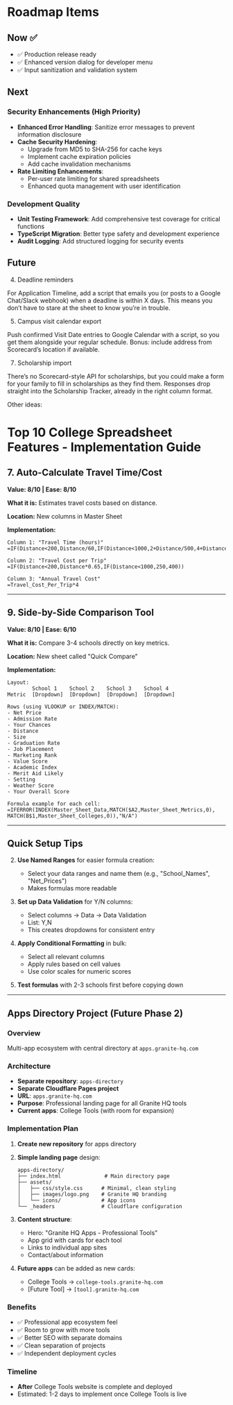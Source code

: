 
# Roadmap Items

## Now ✅

- ✅ Production release ready  
- ✅ Enhanced version dialog for developer menu
- ✅ Input sanitization and validation system

## Next

### Security Enhancements (High Priority)
- **Enhanced Error Handling**: Sanitize error messages to prevent information disclosure
- **Cache Security Hardening**: 
  - Upgrade from MD5 to SHA-256 for cache keys
  - Implement cache expiration policies  
  - Add cache invalidation mechanisms
- **Rate Limiting Enhancements**:
  - Per-user rate limiting for shared spreadsheets
  - Enhanced quota management with user identification

### Development Quality
- **Unit Testing Framework**: Add comprehensive test coverage for critical functions
- **TypeScript Migration**: Better type safety and development experience
- **Audit Logging**: Add structured logging for security events



## Future







4. Deadline reminders

For Application Timeline, add a script that emails you (or posts to a Google Chat/Slack webhook) when a deadline is within X days. This means you don’t have to stare at the sheet to know you’re in trouble.

5. Campus visit calendar export

Push confirmed Visit Date entries to Google Calendar with a script, so you get them alongside your regular schedule. Bonus: include address from Scorecard’s location if available.


7. Scholarship import

There’s no Scorecard-style API for scholarships, but you could make a form for your family to fill in scholarships as they find them. Responses drop straight into the Scholarship Tracker, already in the right column format.


Other ideas:

# Top 10 College Spreadsheet Features - Implementation Guide







## 7. Auto-Calculate Travel Time/Cost
**Value: 8/10 | Ease: 8/10**

**What it is:** Estimates travel costs based on distance.

**Location:** New columns in Master Sheet

**Implementation:**
```
Column 1: "Travel Time (hours)"
=IF(Distance<200,Distance/60,IF(Distance<1000,2+Distance/500,4+Distance/500))

Column 2: "Travel Cost per Trip"
=IF(Distance<200,Distance*0.65,IF(Distance<1000,250,400))

Column 3: "Annual Travel Cost" 
=Travel_Cost_Per_Trip*4
```

---


## 9. Side-by-Side Comparison Tool
**Value: 8/10 | Ease: 6/10**

**What it is:** Compare 3-4 schools directly on key metrics.

**Location:** New sheet called "Quick Compare"

**Implementation:**
```
Layout:
        School 1    School 2    School 3    School 4
Metric  [Dropdown]  [Dropdown]  [Dropdown]  [Dropdown]

Rows (using VLOOKUP or INDEX/MATCH):
- Net Price
- Admission Rate
- Your Chances
- Distance
- Size
- Graduation Rate
- Job Placement
- Marketing Rank
- Value Score
- Academic Index
- Merit Aid Likely
- Setting
- Weather Score
- Your Overall Score

Formula example for each cell:
=IFERROR(INDEX(Master_Sheet_Data,MATCH($A2,Master_Sheet_Metrics,0),
MATCH(B$1,Master_Sheet_Colleges,0)),"N/A")
```

---


## Quick Setup Tips

2. **Use Named Ranges** for easier formula creation:
   - Select your data ranges and name them (e.g., "School_Names", "Net_Prices")
   - Makes formulas more readable

3. **Set up Data Validation** for Y/N columns:
   - Select columns → Data → Data Validation
   - List: Y,N
   - This creates dropdowns for consistent entry

4. **Apply Conditional Formatting** in bulk:
   - Select all relevant columns
   - Apply rules based on cell values
   - Use color scales for numeric scores

5. **Test formulas** with 2-3 schools first before copying down

---

## Apps Directory Project (Future Phase 2)

### Overview
Multi-app ecosystem with central directory at `apps.granite-hq.com`

### Architecture
- **Separate repository**: `apps-directory`  
- **Separate Cloudflare Pages project**
- **URL**: `apps.granite-hq.com`
- **Purpose**: Professional landing page for all Granite HQ tools
- **Current apps**: College Tools (with room for expansion)

### Implementation Plan
1. **Create new repository** for apps directory
2. **Simple landing page** design:
   ```
   apps-directory/
   ├── index.html              # Main directory page
   ├── assets/
   │   ├── css/style.css      # Minimal, clean styling
   │   ├── images/logo.png    # Granite HQ branding
   │   └── icons/             # App icons
   └── _headers               # Cloudflare configuration
   ```

3. **Content structure**:
   - Hero: "Granite HQ Apps - Professional Tools"
   - App grid with cards for each tool
   - Links to individual app sites
   - Contact/about information

4. **Future apps** can be added as new cards:
   - College Tools → `college-tools.granite-hq.com`
   - [Future Tool] → `[tool].granite-hq.com`

### Benefits
- ✅ Professional app ecosystem feel
- ✅ Room to grow with more tools  
- ✅ Better SEO with separate domains
- ✅ Clean separation of projects
- ✅ Independent deployment cycles

### Timeline
- **After** College Tools website is complete and deployed
- Estimated: 1-2 days to implement once College Tools is live